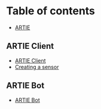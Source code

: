 # Table of contents

* [ARTIE](README.md)

## ARTIE Client

* [ARTIE Client](artie-client/artie-client-introduction.md)
* [Creating a sensor](artie-client/developping-a-new-sensor.md)

## ARTIE Bot

* [ARTIE Bot](artie-bot/artie-bot.md)

